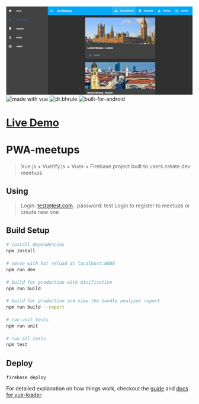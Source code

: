 ![screenshot](screenshot.png?raw=true "screenshot")
![made with vue](https://forthebadge.com/images/badges/made-with-vue.svg "made with vue")
![dr.bhrule](https://forthebadge.com/images/badges/certified-steve-bruhle.svg "dr.bhrule")
![built-for-android](https://forthebadge.com/images/badges/built-for-android.svg "built-for-android")

# [Live Demo](https://meetupsproject.firebaseapp.com/)

# PWA-meetups

> Vue.js + Vuetify.js + Vuex + Firebase project built to users create dev meetups

## Using

> Login: test@test.com , password: test 
Login to register to meetups or create new one

## Build Setup

``` bash
# install dependencies
npm install

# serve with hot reload at localhost:8080
npm run dev

# build for production with minification
npm run build

# build for production and view the bundle analyzer report
npm run build --report

# run unit tests
npm run unit

# run all tests
npm test
```


## Deploy

```
firebase deploy
```
For detailed explanation on how things work, checkout the [guide](http://vuejs-templates.github.io/webpack/) and [docs for vue-loader](http://vuejs.github.io/vue-loader).
